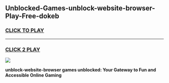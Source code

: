 
## Unblocked-Games-unblock-website-browser-Play-Free-dokeb
<h3>
<a href="https://premium76.site?title=unblock-website-browser&ref=23A">CLICK TO PLAY</a></h3>
<hr>

<h3>
<a href="https://premium76.site?title=unblock-website-browser&ref=23A">CLICK 2 PLAY</a>
  
</h3>

<a href="https://premium76.site?title=unblock-website-browser&ref=23A"><img src="https://clearcache.store/games.png"></a>


**unblock-website-browser games unblocked: Your Gateway to Fun and Accessible Online Gaming**
